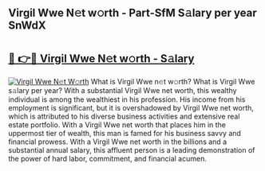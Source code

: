 ## Virgil Wwe N𝚎t w𝚘rth - Part-SfM S𝚊lary per year SnWdX

# <h2><a href="http://gc2ucv9.nevu.top/?p=Virgil+Wwe">🔗 👉🔴 Virgil Wwe N𝚎t w𝚘rth - S𝚊lary</a></h2>

[![Virgil Wwe N𝚎t W𝚘rth](https://i.imgur.com/Oavwk0R.jpeg)](http://gc2ucv9.nevu.top/?p=Virgil+Wwe)
What is Virgil Wwe n𝚎t w𝚘rth? What is Virgil Wwe s𝚊lary per year?
With a substantial Virgil Wwe net worth, this wealthy individual is among the wealthiest in his profession. His income from his employment is significant, but it is overshadowed by Virgil Wwe net worth, which is attributed to his diverse business activities and extensive real estate portfolio. With a Virgil Wwe net worth that places him in the uppermost tier of wealth, this man is famed for his business savvy and financial prowess. With a Virgil Wwe net worth in the billions and a substantial annual salary, this affluent person is a leading demonstration of the power of hard labor, commitment, and financial acumen.
